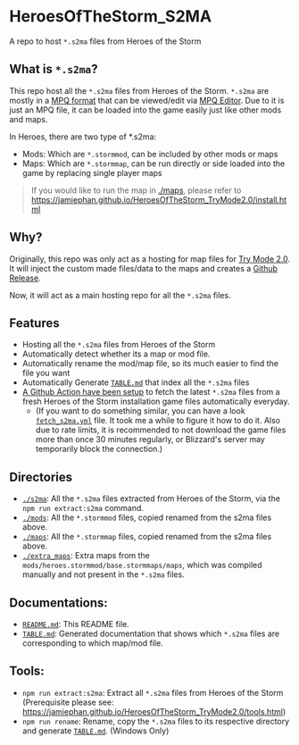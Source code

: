 # HeroesOfTheStorm_S2MA
A repo to host `*.s2ma` files from Heroes of the Storm

## What is `*.s2ma`?
This repo host all the `*.s2ma` files from Heroes of the Storm. `*.s2ma` are mostly in a [MPQ format](http://www.zezula.net/en/mpq/mpqformat.html) that can be viewed/edit via [MPQ Editor](http://www.zezula.net/en/mpq/download.html). Due to it is just an MPQ file, it can be loaded into the game easily just like other mods and maps.

In Heroes, there are two type of *.s2ma: 

 - Mods: Which are `*.stormmod`, can be included by other mods or maps
 - Maps: Which are `*.stormmap`, can be run directly or side loaded into the game by replacing single player maps

> If you would like to run the map in [./maps](maps), please refer to https://jamiephan.github.io/HeroesOfTheStorm_TryMode2.0/install.html 

## Why?

Originally, this repo was only act as a hosting for map files for [Try Mode 2.0](https://github.com/jamiephan/HeroesOfTheStorm_TryMode2.0). It will inject the custom made files/data to the maps and creates a [Github Release](https://github.com/jamiephan/HeroesOfTheStorm_TryMode2.0/releases). 

Now, it will act as a main hosting repo for all the `*.s2ma` files.

## Features

- Hosting all the `*.s2ma` files from Heroes of the Storm
- Automatically detect whether its a map or mod file.
- Automatically rename the mod/map file, so its much easier to find the file you want
- Automatically Generate [`TABLE.md`](TABLE.md) that index all the `*.s2ma` files
- [A Github Action have been setup](https://github.com/jamiephan/HeroesOfTheStorm_S2MA/actions) to fetch the latest `*.s2ma` files from a fresh Heroes of the Storm installation game files automatically everyday.
  - (If you want to do something similar, you can have a look [`fetch_s2ma.yml`](https://github.com/jamiephan/HeroesOfTheStorm_S2MA/blob/main/.github/workflows/fetch_s2ma.yml) file. It took me a while to figure it how to do it. Also due to rate limits, it is recommended to not download the game files more than once 30 minutes regularly, or Blizzard's server may temporarily block the connection.)

## Directories

- [`./s2ma`](s2ma): All the `*.s2ma` files extracted from Heroes of the Storm, via the `npm run extract:s2ma` command.
- [`./mods`](mods): All the `*.stormmod` files, copied renamed from the s2ma files above.
- [`./maps`](maps): All the `*.stormmap` files, copied renamed from the s2ma files above.
- [`./extra_maps`](extra_maps): Extra maps from the `mods/heroes.stormmod/base.stormmaps/maps`, which was compiled manually and not present in the `*.s2ma` files.

## Documentations:

- [`README.md`](README.md): This README file.
- [`TABLE.md`](TABLE.md): Generated documentation that shows which `*.s2ma` files are corresponding to which map/mod file.

## Tools:

- `npm run extract:s2ma`: Extract all `*.s2ma` files from Heroes of the Storm (Prerequisite please see: https://jamiephan.github.io/HeroesOfTheStorm_TryMode2.0/tools.html)
- `npm run rename`: Rename, copy the `*.s2ma` files to its respective directory and generate [`TABLE.md`](TABLE.md). (Windows Only)

